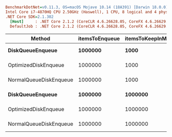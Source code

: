 ``` ini

BenchmarkDotNet=v0.11.3, OS=macOS Mojave 10.14 (18A391) [Darwin 18.0.0]
Intel Core i7-4870HQ CPU 2.50GHz (Haswell), 1 CPU, 8 logical and 4 physical cores
.NET Core SDK=2.1.302
  [Host]     : .NET Core 2.1.2 (CoreCLR 4.6.26628.05, CoreFX 4.6.26629.01), 64bit RyuJIT  [AttachedDebugger]
  DefaultJob : .NET Core 2.1.2 (CoreCLR 4.6.26628.05, CoreFX 4.6.26629.01), 64bit RyuJIT


```
|                 Method | itemsToEnqueue | itemsToKeepInMemory |       Mean |     Error |    StdDev |
|----------------------- |--------------- |-------------------- |-----------:|----------:|----------:|
|       **DiskQueueEnqueue** |        **1000000** |                **1000** | **172.504 ms** | **3.4345 ms** | **3.6749 ms** |
|   OptimizedDiskEnqueue |        1000000 |                1000 |  90.586 ms | 1.3901 ms | 1.3003 ms |
| NormalQueueDiskEnqueue |        1000000 |                1000 |   9.757 ms | 0.1844 ms | 0.2050 ms |
|       **DiskQueueEnqueue** |        **1000000** |             **1000000** | **132.479 ms** | **2.4881 ms** | **2.4436 ms** |
|   OptimizedDiskEnqueue |        1000000 |             1000000 |  27.657 ms | 0.3636 ms | 0.3223 ms |
| NormalQueueDiskEnqueue |        1000000 |             1000000 |   9.705 ms | 0.1391 ms | 0.1233 ms |
